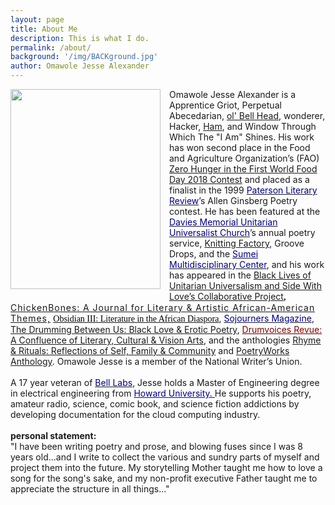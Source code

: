 ```yaml
---
layout: page
title: About Me
description: This is what I do.
permalink: /about/
background: '/img/BACKground.jpg'
author: Omawole Jesse Alexander
---
```


<div class="separator" style="clear: both; text-align: center;">
<a href="/img/44102184_727159730956618_3851051970345304064_n.jpg" imageanchor="1" style="clear: left; float: left; margin-bottom: 1em; margin-right: 1em;"><img border="0" data-original-height="960" data-original-width="720" height="320" src="https://3.bp.blogspot.com/-xICJmtORJZs/XHpa_PCHdrI/AAAAAAAAA6Y/AzttzwSHswMzwFW3mjGId97emgjm6-TOQCLcBGAs/s320/44102184_727159730956618_3851051970345304064_n.jpg" width="240" /></a></div>
<div class="MsoNormal">
Omawole Jesse Alexander is a Apprentice Griot, Perpetual Abecedarian, <a href="https://www.bell-labs.com/" target="_blank">ol' Bell Head</a>, wonderer, Hacker, <a href="https://www.qrz.com/lookup/wb2ifs" target="_blank">Ham</a>, and Window Through Which The "I Am" Shines. His work has won second place in the Food and Agriculture Organization’s (FAO) <span class="MsoHyperlink"><a href="http://www.fao.org/north-america/news/detail/en/c/1157871/?fbclid=IwAR23nfTVDlKXXe4OgKCGWHbu45iy9_l0jAROKdH6HD0VX5OhSp3Glb7KSDA">Zero Hunger in the First World Food Day 2018 Contest</a></span> and placed as a finalist in the 1999 <span class="InternetLink"><a href="http://www.patersonliteraryreview.com/"><span style="color: navy;">Paterson Literary Review</span></a></span>’s Allen Ginsberg Poetry contest. He has been featured at the <span class="InternetLink"><a href="https://dmuuc.org/aboutworship/lay-guest-minister-sermons/matters-poetry-summertime/"><span style="color: navy;">Davies Memorial Unitarian Universalist Church</span></a></span>’s annual poetry service, <span class="MsoHyperlink"><a href="https://www.knittingfactory.com/">Knitting Factory</a></span>, Groove Drops, and the <span class="InternetLink"><a href="http://www.sumei.org/"><span style="color: navy;">Sumei Multidisciplinary Center</span></a></span>, and his work has appeared in the <span class="MsoHyperlink"><a href="https://sidewithlove.org/bluu-swl-collab">Black Lives of Unitarian Universalism and Side With Love’s Collaborative Project</a></span><b><span style="font-family: &quot;liberation serif&quot; , serif; letter-spacing: 0.7pt;">, </span></b><span class="MsoHyperlink"><span style="letter-spacing: .7pt;"><a href="http://www.nathanielturner.com/infutureelegyforyictove.htm">ChickenBones: A Journal for Literary &amp; Artistic African-American Themes,</a></span></span><b><span style="font-family: &quot;liberation serif&quot; , serif; letter-spacing: 0.7pt;"> </span></b><i><span style="font-family: &quot;liberation serif&quot; , serif; font-style: normal;"><a href="https://projects.ncsu.edu/ncsu/chass/obsidian/Obsidian%20History.html"><span style="color: windowtext; text-decoration: none; text-underline: none;">Obsidian III: Literature in the African Diaspora</span></a></span></i>, <span class="InternetLink"><a href="https://sojo.net/magazine"><span style="color: navy;">Sojourners Magazine</span></a></span>, <u>The Drumming Between Us: Black Love &amp; Erotic Poetry</u>, <span class="VisitedInternetLink"><a href="http://collections.carli.illinois.edu/cdm/landingpage/collection/sie_drum"><span style="color: maroon;">Drumvoices Revue:</span></a></span> <u>A Confluence of Literary, Cultural &amp; Vision Arts</u>, and the anthologies <u>Rhyme &amp; Rituals: Reflections of Self, Family &amp; Community</u> and <u>PoetryWorks Anthology</u>. Omawole Jesse is a member of the National Writer’s Union.<b><span style="letter-spacing: .7pt;"></span></b></div>
<div class="MsoNormal">
<br /></div>
<div class="MsoNormal">
A 17 year veteran of <span class="InternetLink"><a href="https://www.bell-labs.com/"><span style="color: navy;">Bell Labs</span></a></span>, Jesse holds a Master of Engineering degree in electrical engineering from <span class="InternetLink"><a href="http://www.ceacs.howard.edu/"><span style="color: navy;">Howard University. </span></a></span>He supports his poetry, amateur radio, science, comic book, and science fiction addictions by developing documentation for the cloud computing industry.</div>
<div class="MsoNormal">
<br /></div>
<div class="MsoNormal" style="tab-stops: 35.45pt 70.9pt 106.35pt center 249.3pt;">
<b>personal statement:</b> <span style="mso-tab-count: 1;"> </span><span style="mso-tab-count: 1;">&nbsp;&nbsp;&nbsp;&nbsp;&nbsp;&nbsp;&nbsp;&nbsp;&nbsp;&nbsp;&nbsp;&nbsp;&nbsp;&nbsp;&nbsp;&nbsp;&nbsp;&nbsp;&nbsp;&nbsp;&nbsp;&nbsp;&nbsp;&nbsp;&nbsp;&nbsp;&nbsp;&nbsp;&nbsp;&nbsp;&nbsp;&nbsp;&nbsp;&nbsp;&nbsp;&nbsp;&nbsp;&nbsp;&nbsp;&nbsp;&nbsp;&nbsp;&nbsp;&nbsp;&nbsp;&nbsp;&nbsp; </span></div>
<div class="MsoNormal">
"I have been writing poetry and prose, and blowing fuses since I was 8 years old...and I write to collect the various and sundry parts of myself and project them into the future. My storytelling Mother taught me how to love a song for the song's sake, and my non-profit executive Father taught me to appreciate the structure in all things..."</div>
<div class="MsoNormal">
